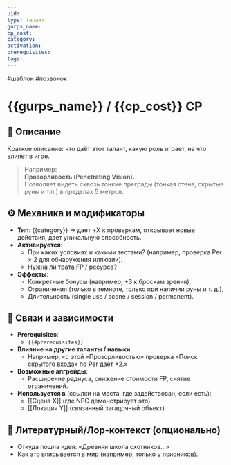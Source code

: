 ```yaml
---
uid: 
type: талант
gurps_name: 
cp_cost: 
category: 
activation: 
prerequisites: 
tags:
---
```

#шаблон #позвонок
# {{gurps_name}} / {{cp_cost}} CP

## 🔖 Описание
Краткое описание: что даёт этот талант, какую роль играет, на что влияет в игре.

> Например:  
> **Прозорливость (Penetrating Vision).**  
> Позволяет видеть сквозь тонкие преграды (тонкая стена, скрытые руны и т.п.) в пределах 5 метров.  

## ⚙️ Механика и модификаторы
- **Тип**: {{category}} ⇒ дает +X к проверкам, открывает новые действия, дает уникальную способность.  
- **Активируется**:  
  - При каких условиях и какими тестами? (например, проверка Per × 2 для обнаружения иллюзии).  
  - Нужна ли трата FP / ресурса?  
- **Эффекты**:  
  - Конкретные бонусы (например, +3 к броскам зрения),  
  - Ограничения (только в темноте, только при наличии руны и т. д.),  
  - Длительность (single use / scene / session / permanent).

## 🔗 Связи и зависимости
- **Prerequisites**:  
  - `{{#prerequisites}}`  
- **Влияние на другие таланты / навыки**:  
  - Например, «с этой «Прозорливостью» проверка «Поиск скрытого входа» по Per даёт +2.»  
- **Возможные апгрейды**:  
  - Расширение радиуса, снижение стоимости FP, снятие ограничений.
- **Используется в** (ссылки на места, где задействован, если есть):  
  - [[Сцена X]] (где NPC демонстрирует это)  
  - [[Локация Y]] (связанный загадочный объект)

## 📜 Литературный/Лор-контекст (опционально)
- Откуда пошла идея: «Древняя школа охотников…»  
- Как это вписывается в мир (например, только у псиоников).

